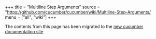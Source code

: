 +++
title = "Multiline Step Arguments"
source = "https://github.com/cucumber/cucumber/wiki/Multiline-Step-Arguments/
menu = ["all", "wiki"]
+++

The contents from this page has been migrated to the [new cucumber documentation site](https://cucumber.io/docs/reference#step-arguments)
